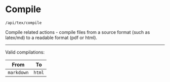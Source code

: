 # Compile

`/api/tex/compile`

Compile related actions - compile files from a source format (such as latex/md) to a readable format (pdf or html).

---

Valid compilations:

|From|To|
|---|---|
|`markdown`|`html`|
